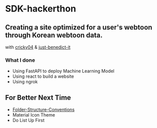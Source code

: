# SDK-hackerthon

## Creating a site optimized for a user's webtoon through Korean webtoon data.
with [cricky04](https://github.com/cricky04/devkor_ml) & [just-benedict-it](https://github.com/just-benedict-it/devkor_ml)
### What I done
- Using FastAPI to deploy Machine Learning Model
- Using react to build a website
- Using ngrok 

## For Better Next Time
- [Folder-Structure-Conventions](https://github.com/kriasoft/Folder-Structure-Conventions)
- Material Icon Theme
- Do List Up First
